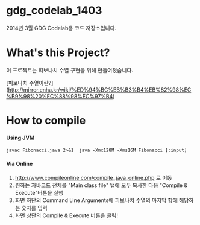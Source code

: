 gdg_codelab_1403
================

2014년 3월 GDG Codelab용 코드 저장소입니다.

What's this Project?
================

이 프로젝트는 피보나치 수열 구현을 위해 만들어졌습니다.

[피보나치 수열이란?] (http://mirror.enha.kr/wiki/%ED%94%BC%EB%B3%B4%EB%82%98%EC%B9%98%20%EC%88%98%EC%97%B4)


How to compile
================

#### Using JVM

`
javac Fibonacci.java 2>&1 
java -Xmx128M -Xms16M Fibonacci [:input]
`

#### Via Online

1. http://www.compileonline.com/compile_java_online.php 로 이동
2. 원하는 자바코드 전체를 "Main class file" 탭에 모두 복사한 다음 "Compile & Execute"버튼을 실행
3. 화면 하단의 Command Line Arguments에 피보나치 수열의 마지막 항에 해당하는 숫자를 입력
4. 화면 상단의 Compile & Execute 버튼을 클릭!

